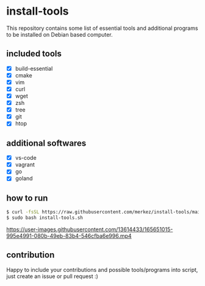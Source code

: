 # install-tools

This repository contains some list of essential tools and additional programs to be installed on Debian based computer.

## included tools

- [x] build-essential
- [x] cmake
- [x] vim
- [x] curl
- [x] wget
- [x] zsh
- [x] tree
- [x] git
- [x] htop

## additional softwares 

- [x] vs-code
- [x] vagrant
- [x] go
- [x] goland 

## how to run 

```bash
$ curl -fsSL https://raw.githubusercontent.com/merkez/install-tools/main/install-tools.sh -o install-tools.sh
$ sudo bash install-tools.sh
```


https://user-images.githubusercontent.com/13614433/165651015-995e4991-080b-49eb-83b4-546cfba6e996.mp4



## contribution

Happy to include your contributions and possible tools/programs into script, just create an issue or pull request :) 

